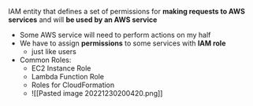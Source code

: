 IAM entity that defines a set of permissions for **making requests to AWS services** and will **be used by an AWS service** 

- Some AWS service will need to perform actions on my half
- We have to assign **permissions** to some services with **IAM role**
	- just like users
- Common Roles:
	- EC2 Instance Role
	- Lambda Function Role
	- Roles for CloudFormation
	- ![[Pasted image 20221230200420.png]]